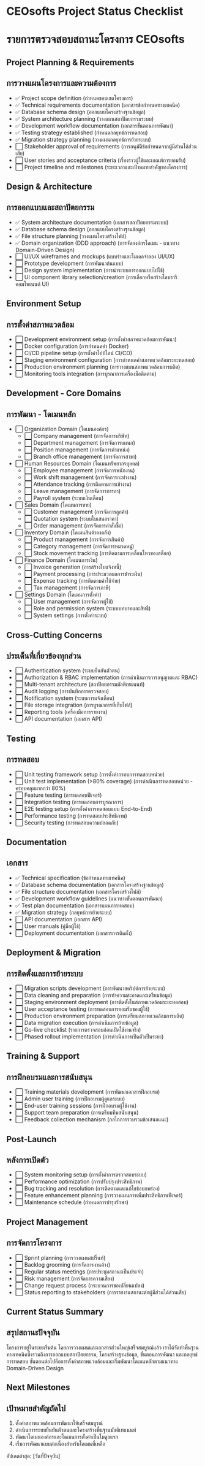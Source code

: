 # CEOsofts Project Status Checklist

# รายการตรวจสอบสถานะโครงการ CEOsofts

## Project Planning & Requirements

## การวางแผนโครงการและความต้องการ

-   ✅ Project scope definition (กำหนดขอบเขตโครงการ)
-   ✅ Technical requirements documentation (เอกสารข้อกำหนดทางเทคนิค)
-   ✅ Database schema design (ออกแบบโครงสร้างฐานข้อมูล)
-   ✅ System architecture planning (วางแผนสถาปัตยกรรมระบบ)
-   ✅ Development workflow documentation (เอกสารขั้นตอนการพัฒนา)
-   ✅ Testing strategy established (กำหนดกลยุทธ์การทดสอบ)
-   ✅ Migration strategy planning (วางแผนกลยุทธ์การย้ายระบบ)
-   ⬜ Stakeholder approval of requirements (การอนุมัติข้อกำหนดจากผู้มีส่วนได้ส่วนเสีย)
-   ⬜ User stories and acceptance criteria (เรื่องราวผู้ใช้และเกณฑ์การยอมรับ)
-   ⬜ Project timeline and milestones (ระยะเวลาและเป้าหมายสำคัญของโครงการ)

## Design & Architecture

## การออกแบบและสถาปัตยกรรม

-   ✅ System architecture documentation (เอกสารสถาปัตยกรรมระบบ)
-   ✅ Database schema design (ออกแบบโครงสร้างฐานข้อมูล)
-   ✅ File structure planning (วางแผนโครงสร้างไฟล์)
-   ✅ Domain organization (DDD approach) (การจัดองค์กรโดเมน - แนวทาง Domain-Driven Design)
-   ⬜ UI/UX wireframes and mockups (แบบร่างและโมเดลจำลอง UI/UX)
-   ⬜ Prototype development (การพัฒนาต้นแบบ)
-   ⬜ Design system implementation (การนำระบบการออกแบบไปใช้)
-   ⬜ UI component library selection/creation (การเลือกหรือสร้างไลบรารีคอมโพเนนต์ UI)

## Environment Setup

## การตั้งค่าสภาพแวดล้อม

-   ⬜ Development environment setup (การตั้งค่าสภาพแวดล้อมการพัฒนา)
-   ⬜ Docker configuration (การกำหนดค่า Docker)
-   ⬜ CI/CD pipeline setup (การตั้งค่าไปป์ไลน์ CI/CD)
-   ⬜ Staging environment configuration (การกำหนดค่าสภาพแวดล้อมระยะทดสอบ)
-   ⬜ Production environment planning (การวางแผนสภาพแวดล้อมการผลิต)
-   ⬜ Monitoring tools integration (การบูรณาการเครื่องมือติดตาม)

## Development - Core Domains

## การพัฒนา - โดเมนหลัก

-   ⬜ Organization Domain (โดเมนองค์กร)
    -   ⬜ Company management (การจัดการบริษัท)
    -   ⬜ Department management (การจัดการแผนก)
    -   ⬜ Position management (การจัดการตำแหน่ง)
    -   ⬜ Branch office management (การจัดการสาขา)
-   ⬜ Human Resources Domain (โดเมนทรัพยากรบุคคล)
    -   ⬜ Employee management (การจัดการพนักงาน)
    -   ⬜ Work shift management (การจัดการกะทำงาน)
    -   ⬜ Attendance tracking (การติดตามการเข้างาน)
    -   ⬜ Leave management (การจัดการการลา)
    -   ⬜ Payroll system (ระบบเงินเดือน)
-   ⬜ Sales Domain (โดเมนการขาย)
    -   ⬜ Customer management (การจัดการลูกค้า)
    -   ⬜ Quotation system (ระบบใบเสนอราคา)
    -   ⬜ Order management (การจัดการคำสั่งซื้อ)
-   ⬜ Inventory Domain (โดเมนสินค้าคงคลัง)
    -   ⬜ Product management (การจัดการสินค้า)
    -   ⬜ Category management (การจัดการหมวดหมู่)
    -   ⬜ Stock movement tracking (การติดตามการเคลื่อนไหวของสต็อก)
-   ⬜ Finance Domain (โดเมนการเงิน)
    -   ⬜ Invoice generation (การสร้างใบแจ้งหนี้)
    -   ⬜ Payment processing (การประมวลผลการชำระเงิน)
    -   ⬜ Expense tracking (การติดตามค่าใช้จ่าย)
    -   ⬜ Tax management (การจัดการภาษี)
-   ⬜ Settings Domain (โดเมนการตั้งค่า)
    -   ⬜ User management (การจัดการผู้ใช้)
    -   ⬜ Role and permission system (ระบบบทบาทและสิทธิ์)
    -   ⬜ System settings (การตั้งค่าระบบ)

## Cross-Cutting Concerns

## ประเด็นที่เกี่ยวข้องทุกส่วน

-   ⬜ Authentication system (ระบบยืนยันตัวตน)
-   ⬜ Authorization & RBAC implementation (การดำเนินการการอนุญาตและ RBAC)
-   ⬜ Multi-tenant architecture (สถาปัตยกรรมมัลติเทแนนท์)
-   ⬜ Audit logging (การบันทึกการตรวจสอบ)
-   ⬜ Notification system (ระบบการแจ้งเตือน)
-   ⬜ File storage integration (การบูรณาการที่เก็บไฟล์)
-   ⬜ Reporting tools (เครื่องมือการรายงาน)
-   ⬜ API documentation (เอกสาร API)

## Testing

## การทดสอบ

-   ⬜ Unit testing framework setup (การตั้งค่ากรอบการทดสอบหน่วย)
-   ⬜ Unit test implementation (>80% coverage) (การดำเนินการทดสอบหน่วย - ครอบคลุมมากกว่า 80%)
-   ⬜ Feature testing (การทดสอบฟีเจอร์)
-   ⬜ Integration testing (การทดสอบการบูรณาการ)
-   ⬜ E2E testing setup (การตั้งค่าการทดสอบแบบ End-to-End)
-   ⬜ Performance testing (การทดสอบประสิทธิภาพ)
-   ⬜ Security testing (การทดสอบความปลอดภัย)

## Documentation

## เอกสาร

-   ✅ Technical specification (ข้อกำหนดทางเทคนิค)
-   ✅ Database schema documentation (เอกสารโครงสร้างฐานข้อมูล)
-   ✅ File structure documentation (เอกสารโครงสร้างไฟล์)
-   ✅ Development workflow guidelines (แนวทางขั้นตอนการพัฒนา)
-   ✅ Test plan documentation (เอกสารแผนการทดสอบ)
-   ✅ Migration strategy (กลยุทธ์การย้ายระบบ)
-   ⬜ API documentation (เอกสาร API)
-   ⬜ User manuals (คู่มือผู้ใช้)
-   ⬜ Deployment documentation (เอกสารการติดตั้ง)

## Deployment & Migration

## การติดตั้งและการย้ายระบบ

-   ⬜ Migration scripts development (การพัฒนาสคริปต์การย้ายระบบ)
-   ⬜ Data cleaning and preparation (การทำความสะอาดและเตรียมข้อมูล)
-   ⬜ Staging environment deployment (การติดตั้งในสภาพแวดล้อมระยะทดสอบ)
-   ⬜ User acceptance testing (การทดสอบการยอมรับของผู้ใช้)
-   ⬜ Production environment preparation (การเตรียมสภาพแวดล้อมการผลิต)
-   ⬜ Data migration execution (การดำเนินการย้ายข้อมูล)
-   ⬜ Go-live checklist (รายการตรวจสอบก่อนเปิดใช้งานจริง)
-   ⬜ Phased rollout implementation (การดำเนินการเปิดตัวเป็นระยะ)

## Training & Support

## การฝึกอบรมและการสนับสนุน

-   ⬜ Training materials development (การพัฒนาเอกสารฝึกอบรม)
-   ⬜ Admin user training (การฝึกอบรมผู้ดูแลระบบ)
-   ⬜ End-user training sessions (การฝึกอบรมผู้ใช้งาน)
-   ⬜ Support team preparation (การเตรียมทีมสนับสนุน)
-   ⬜ Feedback collection mechanism (กลไกการรวบรวมข้อเสนอแนะ)

## Post-Launch

## หลังการเปิดตัว

-   ⬜ System monitoring setup (การตั้งค่าการตรวจสอบระบบ)
-   ⬜ Performance optimization (การปรับปรุงประสิทธิภาพ)
-   ⬜ Bug tracking and resolution (การติดตามและแก้ไขข้อบกพร่อง)
-   ⬜ Feature enhancement planning (การวางแผนการเพิ่มประสิทธิภาพฟีเจอร์)
-   ⬜ Maintenance schedule (กำหนดการบำรุงรักษา)

## Project Management

## การจัดการโครงการ

-   ⬜ Sprint planning (การวางแผนสปริ้นท์)
-   ⬜ Backlog grooming (การจัดการงานค้าง)
-   ⬜ Regular status meetings (การประชุมสถานะเป็นประจำ)
-   ⬜ Risk management (การจัดการความเสี่ยง)
-   ⬜ Change request process (กระบวนการขอเปลี่ยนแปลง)
-   ⬜ Status reporting to stakeholders (การรายงานสถานะต่อผู้มีส่วนได้ส่วนเสีย)

## Current Status Summary

## สรุปสถานะปัจจุบัน

โครงการอยู่ในระยะเริ่มต้น โดยการวางแผนและเอกสารส่วนใหญ่เสร็จสมบูรณ์แล้ว เราได้จัดทำพื้นฐานทางเทคนิคซึ่งรวมถึงการออกแบบสถาปัตยกรรม, โครงสร้างฐานข้อมูล, ขั้นตอนการพัฒนา และกลยุทธ์การทดสอบ ขั้นตอนต่อไปคือการตั้งค่าสภาพแวดล้อมและเริ่มพัฒนาโดเมนหลักตามแนวทาง Domain-Driven Design

## Next Milestones

## เป้าหมายสำคัญถัดไป

1. ตั้งค่าสภาพแวดล้อมการพัฒนาให้เสร็จสมบูรณ์
2. ดำเนินการระบบยืนยันตัวตนและโครงสร้างพื้นฐานมัลติเทแนนท์
3. พัฒนาโดเมนองค์กรและโดเมนการตั้งค่าเป็นโมดูลแรก
4. เริ่มการพัฒนาแบบต่อเนื่องสำหรับโดเมนที่เหลือ

อัปเดตล่าสุด: [วันที่ปัจจุบัน]
